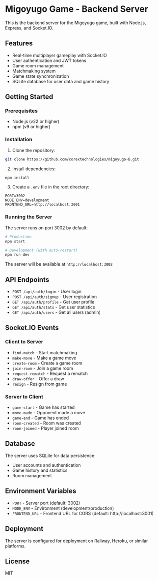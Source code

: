 # Migoyugo Game - Backend Server

This is the backend server for the Migoyugo game, built with Node.js, Express, and Socket.IO.

## Features

- Real-time multiplayer gameplay with Socket.IO
- User authentication and JWT tokens
- Game room management
- Matchmaking system
- Game state synchronization
- SQLite database for user data and game history

## Getting Started

### Prerequisites

- Node.js (v22 or higher)
- npm (v9 or higher)

### Installation

1. Clone the repository:
```bash
git clone https://github.com/corextechnologies/migoyugo-B.git
```

2. Install dependencies:
```bash
npm install
```

3. Create a `.env` file in the root directory:
```env
PORT=3002
NODE_ENV=development
FRONTEND_URL=http://localhost:3001
```

### Running the Server

The server runs on port 3002 by default:

```bash
# Production
npm start

# Development (with auto-restart)
npm run dev
```

The server will be available at `http://localhost:3002`

## API Endpoints

- `POST /api/auth/login` - User login
- `POST /api/auth/signup` - User registration
- `GET /api/auth/profile` - Get user profile
- `GET /api/auth/stats` - Get user statistics
- `GET /api/auth/users` - Get all users (admin)

## Socket.IO Events

### Client to Server
- `find-match` - Start matchmaking
- `make-move` - Make a game move
- `create-room` - Create a game room
- `join-room` - Join a game room
- `request-rematch` - Request a rematch
- `draw-offer` - Offer a draw
- `resign` - Resign from game

### Server to Client
- `game-start` - Game has started
- `move-made` - Opponent made a move
- `game-end` - Game has ended
- `room-created` - Room was created
- `room-joined` - Player joined room

## Database

The server uses SQLite for data persistence:
- User accounts and authentication
- Game history and statistics
- Room management

## Environment Variables

- `PORT` - Server port (default: 3002)
- `NODE_ENV` - Environment (development/production)
- `FRONTEND_URL` - Frontend URL for CORS (default: http://localhost:3001)

## Deployment

The server is configured for deployment on Railway, Heroku, or similar platforms.

## License

MIT
